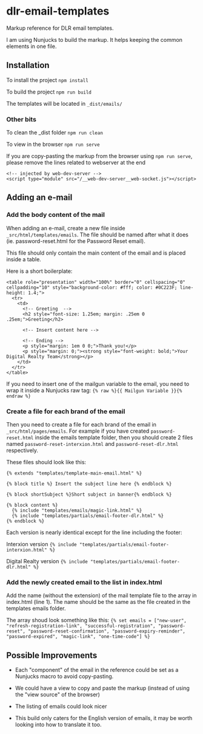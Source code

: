# dlr-email-templates

Markup reference for DLR email templates.

I am using Nunjucks to build the markup. It helps keeping the common elements in one file.

## Installation

To install the project
`npm install`

To build the project
`npm run build`

The templates will be located in `_dist/emails/`

### Other bits

To clean the _dist folder
`npm run clean`

To view in the browser
`npm run serve`

If you are copy-pasting the markup from the browser using `npm run serve`, please remove the lines related to webserver at the end

```
<!-- injected by web-dev-server -->
<script type="module" src="/__web-dev-server__web-socket.js"></script>
```

## Adding an e-mail

### Add the body content of the mail
When adding an e-mail, create a new file inside `_src/html/templates/emails`.
The file should be named after what it does (ie. password-reset.html for the Password Reset email).

This file should only contain the main content of the email and is placed inside a table.

Here is a short boilerplate:

```
<table role="presentation" width="100%" border="0" cellspacing="0" cellpadding="10" style="background-color: #fff; color: #0C223F; line-height: 1.4;">
  <tr>
    <td>
      <!-- Greeting  -->
      <h2 style="font-size: 1.25em; margin: .25em 0 .25em;">Greeting</h2>
            
      <!-- Insert content here -->

      <!-- Ending -->
      <p style="margin: 1em 0 0;">Thank you!</p>
      <p style="margin: 0;"><strong style="font-weight: bold;">Your Digital Realty Team</strong></p>
    </td>
  </tr>
</table>
```

If you need to insert one of the mailgun variable to the email, you need to wrap it inside a Nunjucks raw tag:
`{% raw %}{{ Mailgun Variable }}{% endraw %}`

### Create a file for each brand of the email
Then you need to create a file for each brand of the email in `_src/html/pages/emails`.
For example if you have created `password-reset.html` inside the emails template folder, then you should create 2 files named `password-reset-interxion.html` and `password-reset-dlr.html` respectively.

These files should look like this:

```
{% extends "templates/template-main-email.html" %}

{% block title %} Insert the subject line here {% endblock %}

{% block shortSubject %}Short subject in banner{% endblock %}

{% block content %}
  {% include "templates/emails/magic-link.html" %}
  {% include "templates/partials/email-footer-dlr.html" %}
{% endblock %}
```

Each version is nearly identical except for the line including the footer:

Interxion version
`{% include "templates/partials/email-footer-interxion.html" %}`

Digital Realty version
`{% include "templates/partials/email-footer-dlr.html" %}`

### Add the newly created email to the list in index.html
Add the name (without the extension) of the mail template file to the array in index.html (line 1).
The name should be the same as the file created in the templates emails folder.

The array shoud look something like this:
`{% set emails = ["new-user", "refresh-registration-link", "successful-registration", "password-reset", "password-reset-confirmation", "password-expiry-reminder", "password-expired", "magic-link", "one-time-code"] %}`

## Possible Improvements

* Each "component" of the email in the reference could be set as a Nunjucks macro to avoid copy-pasting.

* We could have a view to copy and paste the markup (instead of using the "view source" of the browser)

* The listing of emails could look nicer

* This build only caters for the English version of emails, it may be worth looking into how to translate it too.